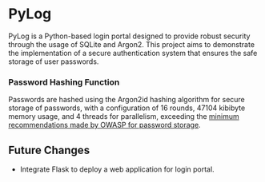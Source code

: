 # PyLog
PyLog is a Python-based login portal designed to provide robust security through the usage of SQLite and Argon2. This project aims to demonstrate the implementation of a secure authentication system that ensures the safe storage of user passwords.

### Password Hashing Function
Passwords are hashed using the Argon2id hashing algorithm for secure storage of passwords, with a configuration of 16 rounds, 47104 kibibyte memory usage, and 4 threads for parallelism, exceeding the [minimum recommendations made by OWASP for password storage](https://cheatsheetseries.owasp.org/cheatsheets/Password_Storage_Cheat_Sheet.html#argon2id).

## Future Changes
- Integrate Flask to deploy a web application for login portal.
